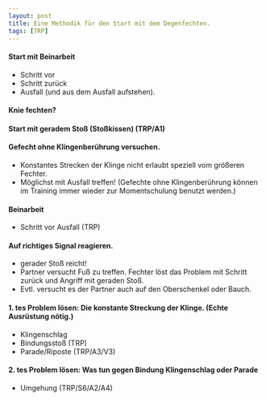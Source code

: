```yaml
---
layout: post
title: Eine Methodik für den Start mit dem Degenfechten.
tags: [TRP]
---
```


#### Start mit Beinarbeit
* Schritt vor
* Schritt zurück
* Ausfall (und aus dem Ausfall aufstehen).

#### Knie fechten?

#### Start mit geradem Stoß (Stoßkissen) (TRP/A1) 

#### Gefecht ohne Klingenberührung versuchen. 
* Konstantes Strecken der Klinge nicht erlaubt speziell vom größeren Fechter.
* Möglichst mit Ausfall treffen!
(Gefechte ohne Klingenberührung können im Training immer wieder zur Momentschulung benutzt werden.)

#### Beinarbeit
* Schritt vor Ausfall (TRP)

#### Auf richtiges Signal reagieren.
* gerader Stoß reicht!
* Partner versucht Fuß zu treffen. Fechter löst das Problem mit Schritt zurück und Angriff mit geraden Stoß.
* Evtl. versucht es der Partner auch auf den Oberschenkel oder Bauch.

#### 1. tes Problem lösen: Die konstante Streckung der Klinge. (Echte Ausrüstung nötig.)
* Klingenschlag
* Bindungsstoß (TRP)
* Parade/Riposte (TRP/A3/V3)

#### 2. tes Problem lösen: Was tun gegen Bindung Klingenschlag oder Parade
* Umgehung (TRP/S6/A2/A4)
